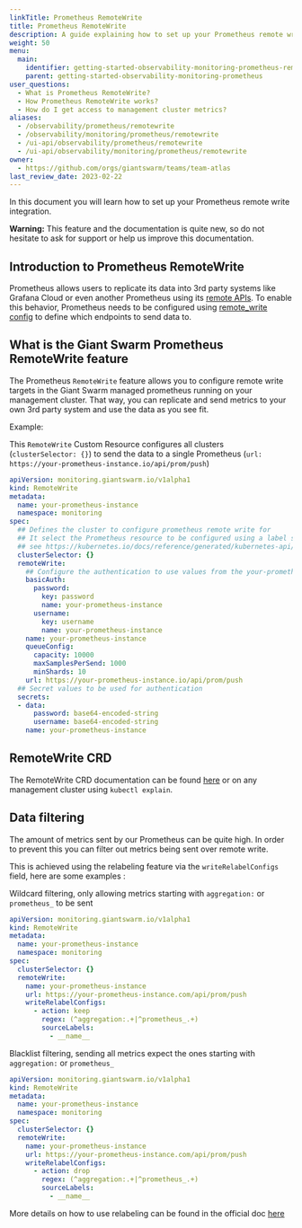 ```yaml
---
linkTitle: Prometheus RemoteWrite
title: Prometheus RemoteWrite
description: A guide explaining how to set up your Prometheus remote write integration.
weight: 50
menu:
  main:
    identifier: getting-started-observability-monitoring-prometheus-remotewrite
    parent: getting-started-observability-monitoring-prometheus
user_questions:
  - What is Prometheus RemoteWrite?
  - How Prometheus RemoteWrite works?
  - How do I get access to management cluster metrics?
aliases:
  - /observability/prometheus/remotewrite
  - /observability/monitoring/prometheus/remotewrite
  - /ui-api/observability/prometheus/remotewrite
  - /ui-api/observability/monitoring/prometheus/remotewrite
owner:
  - https://github.com/orgs/giantswarm/teams/team-atlas
last_review_date: 2023-02-22
---
```


In this document you will learn how to set up your Prometheus remote write integration.

__Warning:__ This feature and the documentation is quite new, so do not hesitate to ask for support or help us improve this documentation.

## Introduction to Prometheus RemoteWrite

Prometheus allows users to replicate its data into 3rd party systems like Grafana Cloud or even another Prometheus using its [remote APIs](https://prometheus.io/blog/2019/10/10/remote-read-meets-streaming/#remote-apis).
To enable this behavior, Prometheus needs to be configured using [remote_write config](https://prometheus.io/docs/prometheus/latest/configuration/configuration/#remote_write) to define which endpoints to send data to.

## What is the Giant Swarm Prometheus RemoteWrite feature

The Prometheus `RemoteWrite` feature allows you to configure remote write targets in the Giant Swarm managed prometheus running on your management cluster.
That way, you can replicate and send metrics to your own 3rd party system and use the data as you see fit.

Example:

This `RemoteWrite` Custom Resource configures all clusters (`clusterSelector: {}`) to send the data to a single Prometheus (`url: https://your-prometheus-instance.io/api/prom/push`)

```yaml
apiVersion: monitoring.giantswarm.io/v1alpha1
kind: RemoteWrite
metadata:
  name: your-prometheus-instance
  namespace: monitoring
spec:
  ## Defines the cluster to configure prometheus remote write for
  ## It select the Prometheus resource to be configured using a label selector
  ## see https://kubernetes.io/docs/reference/generated/kubernetes-api/v1.21/#labelselector-v1-meta
  clusterSelector: {}
  remoteWrite:
    ## Configure the authentication to use values from the your-prometheus-instance secret
    basicAuth:
      password:
        key: password
        name: your-prometheus-instance
      username:
        key: username
        name: your-prometheus-instance
    name: your-prometheus-instance
    queueConfig:
      capacity: 10000
      maxSamplesPerSend: 1000
      minShards: 10
    url: https://your-prometheus-instance.io/api/prom/push
  ## Secret values to be used for authentication
  secrets:
  - data:
      password: base64-encoded-string
      username: base64-encoded-string
    name: your-prometheus-instance
```

## RemoteWrite CRD

The RemoteWrite CRD documentation can be found [here](https://doc.crds.dev/github.com/giantswarm/prometheus-meta-operator/monitoring.giantswarm.io/RemoteWrite/v1alpha1@v4.5.1) or on any management cluster using `kubectl explain`.

## Data filtering

The amount of metrics sent by our Prometheus can be quite high. In order to prevent this you can filter out metrics being sent over remote write.

This is achieved using the relabeling feature via the `writeRelabelConfigs` field, here are some examples :

Wildcard filtering, only allowing metrics starting with `aggregation:` or `prometheus_` to be sent

```yaml
apiVersion: monitoring.giantswarm.io/v1alpha1
kind: RemoteWrite
metadata:
  name: your-prometheus-instance
  namespace: monitoring
spec:
  clusterSelector: {}
  remoteWrite:
    name: your-prometheus-instance
    url: https://your-prometheus-instance.com/api/prom/push
    writeRelabelConfigs:
      - action: keep
        regex: (^aggregation:.+|^prometheus_.+)
        sourceLabels:
          - __name__
```

Blacklist filtering, sending all metrics expect the ones starting with `aggregation:` or `prometheus_`

```yaml
apiVersion: monitoring.giantswarm.io/v1alpha1
kind: RemoteWrite
metadata:
  name: your-prometheus-instance
  namespace: monitoring
spec:
  clusterSelector: {}
  remoteWrite:
    name: your-prometheus-instance
    url: https://your-prometheus-instance.com/api/prom/push
    writeRelabelConfigs:
      - action: drop
        regex: (^aggregation:.+|^prometheus_.+)
        sourceLabels:
          - __name__
```

More details on how to use relabeling can be found in the official doc [here](https://prometheus.io/docs/prometheus/latest/configuration/configuration/#relabel_config)
